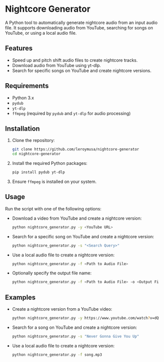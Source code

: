 # Nightcore Generator

A Python tool to automatically generate nightcore audio from an input audio file. It supports downloading audio from YouTube, searching for songs on YouTube, or using a local audio file.

## Features

- Speed up and pitch shift audio files to create nightcore tracks.
- Download audio from YouTube using yt-dlp.
- Search for specific songs on YouTube and create nightcore versions.

## Requirements

- Python 3.x
- `pydub`
- `yt-dlp`
- `ffmpeg` (required by `pydub` and `yt-dlp` for audio processing)

## Installation

1. Clone the repository:
    ```bash
    git clone https://github.com/leroymusa/nightcore-generator
    cd nightcore-generator
    ```

2. Install the required Python packages:
    ```bash
    pip install pydub yt-dlp
    ```

3. Ensure `ffmpeg` is installed on your system.

## Usage

Run the script with one of the following options:

- Download a video from YouTube and create a nightcore version:
    ```bash
    python nightcore_generator.py -y <YouTube URL>
    ```

- Search for a specific song on YouTube and create a nightcore version:
    ```bash
    python nightcore_generator.py -s "<Search Query>"
    ```

- Use a local audio file to create a nightcore version:
    ```bash
    python nightcore_generator.py -f <Path to Audio File>
    ```

- Optionally specify the output file name:
    ```bash
    python nightcore_generator.py -f <Path to Audio File> -o <Output File Name>
    ```

## Examples

- Create a nightcore version from a YouTube video:
    ```bash
    python nightcore_generator.py -y https://www.youtube.com/watch?v=dQw4w9WgXcQ
    ```

- Search for a song on YouTube and create a nightcore version:
    ```bash
    python nightcore_generator.py -s "Never Gonna Give You Up"
    ```

- Use a local audio file to create a nightcore version:
    ```bash
    python nightcore_generator.py -f song.mp3
    ```